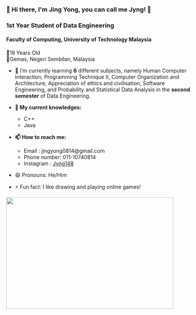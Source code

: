 ### :star2: Hi there, I'm Jing Yong, you can call me Jyng! :star2:

<h3> 1st Year Student of Data Engineering </h3>

<h4> Faculty of Computing, University of Technology Malaysia </h4>

🌠19 Years Old <br>
🌠Gemas, Negeri Sembilan, Malaysia


- 🌱 I’m currently learning <b>6</b> different subjects, namely Human Computer Interaction, Programming Technique II, Computer Organization and Architecture, Appreciation of ethics and civilisation, Software Engineering, and Probability and Statistical Data Analysis in the <b>second semester</b> of Data Engineering.

- <b>💬 My current knowledges: </b>
  <ul>
  <li> C++ </li>
  <li> Java </li>
  </ul>
  
- <b>📫 How to reach me: </b>
  <ul>
  <li>Email : jingyong0814@gmail.com </li>
  <li>Phone number: 011-10740814 </li>
  <li>Instagram : <a href="https://www.instagram.com/jyng814/?theme=dark">Jyng148</a></li>
  </ul>

- 😄 Pronouns: He/Him
- ⚡ Fun fact: I like drawing and playing online games!

<img src="https://i.pinimg.com/originals/71/a8/3d/71a83d8508e92357571b3ced8ebbf17a.gif" height="300" width="450">
